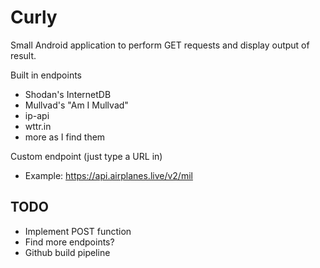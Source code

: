 # Curly

Small Android application to perform GET requests and display output of result.

Built in endpoints

- Shodan's InternetDB
- Mullvad's "Am I Mullvad"
- ip-api
- wttr.in
- more as I find them

Custom endpoint (just type a URL in)

- Example: https://api.airplanes.live/v2/mil

## TODO

- Implement POST function
- Find more endpoints?
- Github build pipeline